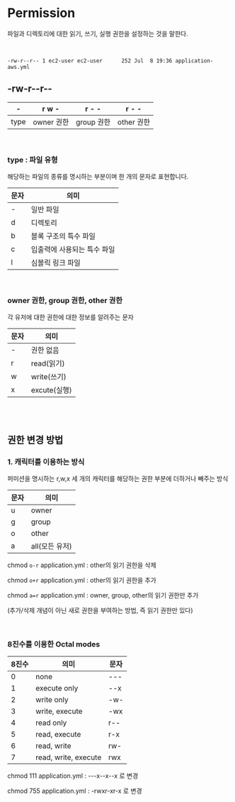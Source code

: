 # Permission

파일과 디렉토리에 대한 읽기, 쓰기, 실행 권한을 설정하는 것을 말한다.

<br/>


```
-rw-r--r-- 1 ec2-user ec2-user      252 Jul  8 19:36 application-aws.yml
```



## 


## -rw-r--r--


| - | r  w  - | r  -  - | r  -  - |
| --- | --- | --- | --- |
| type | owner 권한 | group 권한 | other 권한 | 

<br/>

### type : 파일 유형

해당하는 파일의 종류를 명시하는 부분이며 한 개의 문자로 표현합니다.


| 문자 | 의미 |
| --- | --- |
| - | 일반 파일 |
| d | 디렉토리 |
| b | 블록 구조의 특수 파일 |
| c | 입출력에 사용되는 특수 파일 |
| l | 심볼릭 링크 파일 |

<br/>

### owner 권한, group 권한, other 권한

각 유저에 대한 권한에 대한 정보를 알려주는 문자


| 문자 | 의미 |
| --- | --- |
| - | 권한 없음 |
| r | read(읽기) |
| w | write(쓰기) |
| x | excute(실행) |

<br/>
<br/>

## 권한 변경 방법

### 1. 캐릭터를 이용하는 방식

퍼미션을 명시하는 r,w,x 세 개의 캐릭터를 해당하는 권한 부분에 더하거나 빼주는 방식


| 문자 | 의미 |
| --- | --- |
| u | owner |
| g | group |
| o | other |
| a | all(모든 유저) |

chmod `o-r` application.yml : other의 읽기 권한을 삭제

chmod `o+r` application.yml : other의 읽기 권한을 추가

chmod `a=r` application.yml : owner, group, other의 읽기 권한만 추가

(추가/삭제 개념이 아닌 새로 권한을 부여하는 방법, 즉 읽기 권한만 있다)

<br/>

### 8진수를 이용한 Octal modes



| 8진수 | 의미 | 문자 |
| --- | --- | --- |
| 0 | none | --- |
| 1 | execute only | --x |
| 2 | write only | -w- |
| 3 | write, execute | -wx |
| 4 | read only | r-- |
| 5 | read, execute | r-x |
| 6 | read, write | rw- |
| 7 | read, write, execute | rwx |

chmod 111 application.yml : ---x--x--x 로 변경

chmod 755 application.yml : -rwxr-xr-x 로 변경

